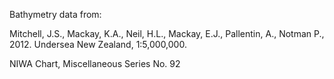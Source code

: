 Bathymetry data from:

Mitchell, J.S., Mackay, K.A., Neil, H.L., Mackay, E.J., Pallentin, A., Notman P., 2012. Undersea New Zealand, 1:5,000,000. 

NIWA Chart, Miscellaneous Series No. 92
